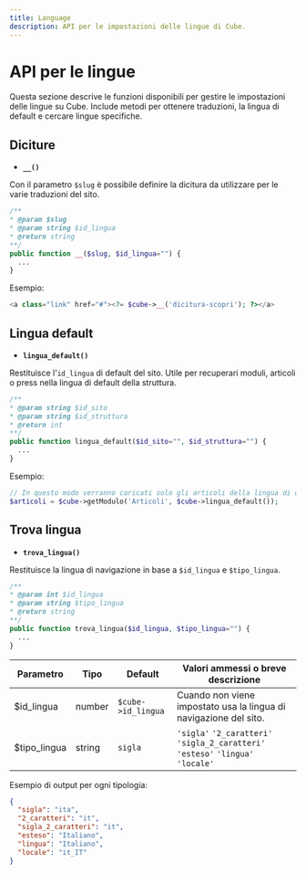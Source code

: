 ```yaml
---
title: Language
description: API per le impostazioni delle lingue di Cube.
---
```


# API per le lingue

Questa sezione descrive le funzioni disponibili per gestire le impostazioni delle lingue su Cube. Include metodi per ottenere traduzioni, la lingua di default e cercare lingue specifiche.

## Diciture

- **`__()`**

Con il parametro `$slug` è possibile definire la dicitura da utilizzare per le varie traduzioni del sito.

```php
/**
* @param $slug
* @param string $id_lingua
* @return string
**/
public function __($slug, $id_lingua="") {
  ...
}
```

Esempio:

```php
<a class="link" href="#"><?= $cube->__('dicitura-scopri'); ?></a>
```

## Lingua default

- **`lingua_default()`**

Restituisce l'`id_lingua` di default del sito. Utile per recuperari moduli, articoli o press nella lingua di default della struttura.

```php
/**
* @param string $id_sito
* @param string $id_struttura
* @return int
**/
public function lingua_default($id_sito="", $id_struttura="") {
  ...
}
```

Esempio:

```php
// In questo modo verranno caricati solo gli articoli della lingua di default
$articoli = $cube->getModulo('Articoli', $cube->lingua_default());
```

## Trova lingua

- **`trova_lingua()`**

Restituisce la lingua di navigazione in base a `$id_lingua` e `$tipo_lingua`.

```php
/**
* @param int $id_lingua
* @param string $tipo_lingua
* @return string
**/
public function trova_lingua($id_lingua, $tipo_lingua="") {
  ...
}
```

| Parametro    | Tipo   | Default            | Valori ammessi o breve descrizione                                               |
| ------------ | ------ | ------------------ | -------------------------------------------------------------------------------- |
| $id_lingua   | number | `$cube->id_lingua` | Cuando non viene impostato usa la lingua di navigazione del sito.                |
| $tipo_lingua | string | `sigla`            | `'sigla'` `'2_caratteri'` `'sigla_2_caratteri'` `'esteso'` `'lingua'` `'locale'` |

Esempio di output per ogni tipologia:

```json
{
  "sigla": "ita",
  "2_caratteri": "it",
  "sigla_2_caratteri": "it",
  "esteso": "Italiano",
  "lingua": "Italiano",
  "locale": "it_IT"
}
```
